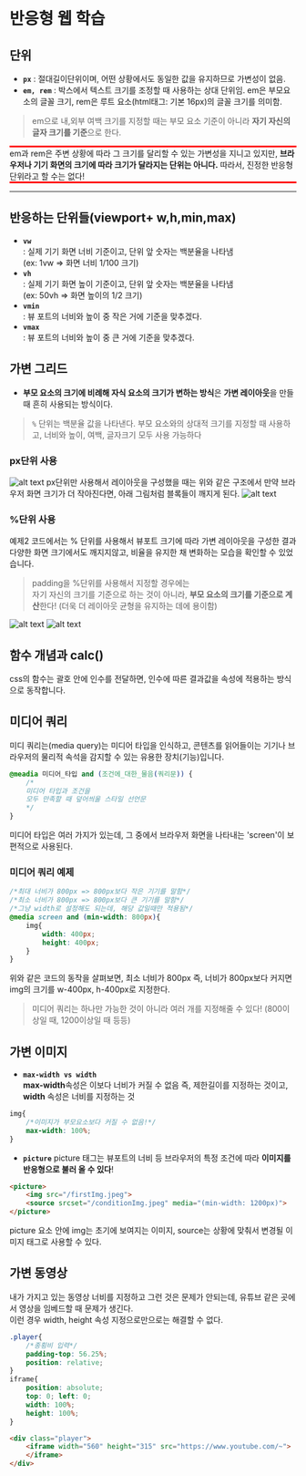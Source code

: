 # 반응형 웹 학습
## 단위
* **`px`** : 절대길이단위이며, 어떤 상황에서도 동일한 값을 유지하므로 가변성이 없음.
* **`em, rem`** : 박스에서 텍스트 크기를 조정할 때 사용하는 상대 단위임. em은 부모요소의 글꼴 크기, rem은 루트 요소(html태그: 기본 16px)의 글꼴 크기를 의미함.

> em으로 내,외부 여백 크기를 지정할 때는 부모 요소 기준이 아니라 **자기 자신의 글자 크기를 기준**으로 한다.

<div style="border-bottom: 3px solid red; border-top: 3px solid red">em과 rem은 주변 상황에 따라 그 크기를 달리할 수 있는 가변성을 지니고 있지만, <strong>브라우저나 기기 화면의 크기에 따라 크기가 달라지는 단위는 아니다.</strong>
따라서, 진정한 반응형 단위라고 할 수는 없다!</div>

---

## 반응하는 단위들(viewport+ w,h,min,max)
* **`vw`** <br>
: 실제 기기 화면 너비 기준이고, 단위 앞 숫자는 백분율을 나타냄<br>(ex: 1vw => 화면 너비 1/100 크기)
* **`vh`** <br>
: 실제 기기 화면 높이 기준이고, 단위 앞 숫자는 백분율을 나타냄<br>(ex: 50vh => 화면 높이의 1/2 크기)
* **`vmin`**<br>
: 뷰 포트의 너비와 높이 중 작은 거에 기준을 맞추겠다.
* **`vmax`**<br>
: 뷰 포트의 너비와 높이 중 큰 거에 기준을 맞추겠다.

## 가변 그리드
* **부모 요소의 크기에 비례해 자식 요소의 크기가 변하는 방식**은 **가변 레이아웃**을 만들 때 흔히 사용되는 방식이다.

> `%` 단위는 백분율 값을 나타낸다. 부모 요소와의 상대적 크기를 지정할 때 사용하고, 너비와 높이, 여백, 글자크기 모두 사용 가능하다

### px단위 사용
![alt text](./image/image.png)
px단위만 사용해서 레이아웃을 구성했을 때는 위와 같은 구조에서 만약 브라우저 화면 크기가 더 작아진다면, 아래 그림처럼 블록들이 깨지게 된다.
![alt text](./image/image-1.png)

### %단위 사용
예제2 코드에서는 % 단위를 사용해서 뷰포트 크기에 따라 가변 레이아웃을 구성한 결과 다양한 화면 크기에서도 깨지지않고, 비율을 유지한  채 변화하는 모습을 확인할 수 있었습니다.

> padding을 %단위를 사용해서 지정할 경우에는<br> 자기 자신의 크기를 기준으로 하는 것이 아니라, **부모 요소의 크기를 기준으로 계산**한다! (더욱 더 레이아웃 균형을 유지하는 데에 용이함)

![alt text](./image/image-2.png)
![alt text](./image/image-3.png)

## 함수 개념과 calc()

css의 함수는 괄호 안에 인수를 전달하면, 인수에 따른 결과값을 속성에 적용하는 방식으로 동작합니다.

## 미디어 쿼리
미디 쿼리는(media query)는 미디어 타입을 인식하고, 콘텐츠를 읽어들이는 기기나 브라우저의 물리적 속석을 감지할 수 있는 유용한 장치(기능)입니다.

~~~css
@meadia 미디어_타입 and (조건에_대한_물음(쿼리문)) {
    /*
    미디어 타입과 조건을
    모두 만족할 때 덮어씌울 스타일 선언문
    */
}
~~~

미디어 타입은 여러 가지가 있는데, 그 중에서 브라우저 화면을 나타내는 'screen'이 보편적으로 사용된다.

### 미디어 쿼리 예제
~~~css
/*최대 너비가 800px => 800px보다 작은 기기를 말함*/
/*최소 너비가 800px => 800px보다 큰 기기를 말함*/
/*그냥 width로 설정해도 되는데, 해당 값일때만 적용됨*/
@media screen and (min-width: 800px){
    img{
        width: 400px;
        height: 400px;
    }
}
~~~
위와 같은 코드의 동작을 살펴보면, 최소 너비가 800px 즉, 너비가 800px보다 커지면 img의 크기를 w-400px, h-400px로 지정한다.

> 미디어 쿼리는 하나만 가능한 것이 아니라 여러 개를 지정해줄 수 있다! (800이상일 때, 1200이상일 때 등등)

## 가변 이미지

* **`max-width vs width`**<br>
**max-width**속성은 이보다 너비가 커질 수 없음 즉, 제한길이를 지정하는 것이고,
**width** 속성은 너비를 지정하는 것
~~~css
img{
    /*이미지가 부모요소보다 커질 수 없음!*/
    max-width: 100%;
}
~~~

* **`picture`**
picture 태그는 뷰포트의 너비 등 브라우저의 특정 조건에 따라 **이미지를 반응형으로 불러 올 수 있다**!
~~~html
<picture>
    <img src="/firstImg.jpeg">
    <source srcset="/conditionImg.jpeg" media="(min-width: 1200px)">
</picture>
~~~

picture 요소 안에 img는 초기에 보여지는 이미지, source는 상황에 맞춰서 변경될 이미지 태그로 사용할 수 있다.

## 가변 동영상

내가 가지고 있는 동영상 너비를 지정하고 그런 것은 문제가 안되는데, 유튜브 같은 곳에서 영상을 임베드할 때 문제가 생긴다. <br>
이런 경우 width, height 속성 지정으로만으로는 해결할 수 없다.

~~~css
.player{
    /*종횡비 입력*/
    padding-top: 56.25%;
    position: relative;
}
iframe{
    position: absolute;
    top: 0; left: 0;
    width: 100%;
    height: 100%;
}
~~~
~~~html
<div class="player">
    <iframe width="560" height="315" src="https://www.youtube.com/~">
    </iframe>
</div>
~~~

